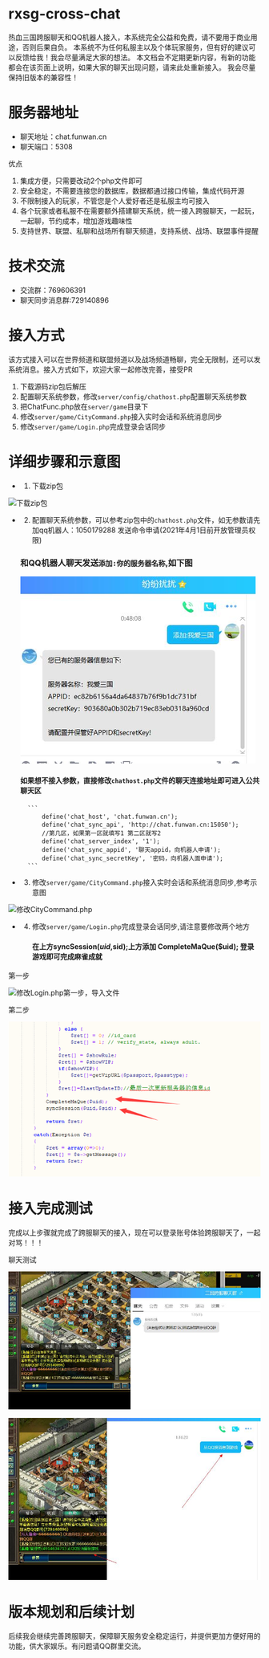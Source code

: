 # rxsg-cross-chat
热血三国跨服聊天和QQ机器人接入，本系统完全公益和免费，请不要用于商业用途，否则后果自负。
本系统不为任何私服主以及个体玩家服务，但有好的建议可以反馈给我！我会尽量满足大家的想法。
本文档会不定期更新内容，有新的功能都会在该页面上说明，如果大家的聊天出现问题，请来此处重新接入。
我会尽量保持旧版本的兼容性！

# 服务器地址
- 聊天地址：chat.funwan.cn
- 聊天端口：5308


优点

1.  集成方便，只需要改动2个php文件即可
2.  安全稳定，不需要连接您的数据库，数据都通过接口传输，集成代码开源
3.  不限制接入的玩家，不管您是个人爱好者还是私服主均可接入
4.  各个玩家或者私服不在需要额外搭建聊天系统，统一接入跨服聊天，一起玩，一起聊，节约成本，增加游戏趣味性
5.  支持世界、联盟、私聊和战场所有聊天频道，支持系统、战场、联盟事件提醒


# 技术交流
- 交流群：769606391
- 聊天同步消息群:729140896



# 接入方式
该方式接入可以在世界频道和联盟频道以及战场频道畅聊，完全无限制，还可以发系统消息。接入方式如下，欢迎大家一起修改完善，接受PR

1.  下载源码zip包后解压
2.  配置聊天系统参数，修改`server/config/chathost.php`配置聊天系统参数
3.  把ChatFunc.php放在`server/game`目录下
4.  修改`server/game/CityCommand.php`接入实时会话和系统消息同步
5.  修改`server/game/Login.php`完成登录会话同步


# 详细步骤和示意图

- 1.  下载zip包

![下载zip包](https://raw.githubusercontent.com/zhaobisheng/rxsg-cross-chat/master/images/20190830142302.png)


- 2.  配置聊天系统参数，可以参考zip包中的`chathost.php`文件，如无参数请先加qq机器人：1050179288 发送命令申请(2021年4月1日前开放管理员权限)


    ### 和QQ机器人聊天发送`添加:你的服务器名称`,如下图

    ![申请参数](https://raw.githubusercontent.com/zhaobisheng/rxsg-cross-chat/master/images/shenqing.jpg)
        
    #### 如果想不接入参数，直接修改`chathost.php`文件的聊天连接地址即可进入公共聊天区    
        
        ``` 
            define('chat_host', 'chat.funwan.cn');
            define('chat_sync_api', 'http://chat.funwan.cn:15050');
            //第几区，如果第一区就填写1 第二区就写2
            define('chat_server_index', '1');
            define('chat_sync_appid', '聊天appid，向机器人申请');
            define('chat_sync_secretKey', '密码，向机器人面申请');
        ```


- 3.  修改`server/game/CityCommand.php`接入实时会话和系统消息同步,参考示意图

![修改CityCommand.php](https://raw.githubusercontent.com/zhaobisheng/rxsg-cross-chat/master/images/20190830135707.png)


- 4.  修改`server/game/Login.php`完成登录会话同步,请注意要修改两个地方

       #### 在上方syncSession($uid,$sid);上方添加 CompleteMaQue($uid); 登录游戏即可完成麻雀成就
       
第一步


![修改Login.php第一步，导入文件](https://raw.githubusercontent.com/zhaobisheng/rxsg-cross-chat/master/images/20190830135853.png)  

第二步

![修改Login.php第二步，同步会话](https://raw.githubusercontent.com/zhaobisheng/rxsg-cross-chat/master/images/20190830140020.png)  




# 接入完成测试

完成以上步骤就完成了跨服聊天的接入，现在可以登录账号体验跨服聊天了，一起对骂！！！

聊天测试

![同步跨服聊天](https://raw.githubusercontent.com/zhaobisheng/rxsg-cross-chat/master/images/sync2QQ.jpg)  

![同步跨服聊天](https://raw.githubusercontent.com/zhaobisheng/rxsg-cross-chat/master/images/qq2game.jpg)  

# 版本规划和后续计划
后续我会继续完善跨服聊天，保障聊天服务安全稳定运行，并提供更加方便好用的功能，供大家娱乐。有问题请QQ群里交流。



